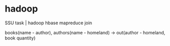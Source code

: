 # hadoop
SSU task | hadoop hbase mapreduce join

books(name - author), authors(name - homeland) -> out(author - homeland, book quantity)
